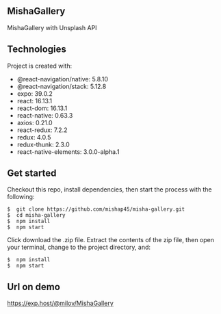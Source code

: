 ## MishaGallery
MishaGallery with Unsplash API

## Technologies
Project is created with:
* @react-navigation/native: 5.8.10
* @react-navigation/stack: 5.12.8
* expo: 39.0.2
* react: 16.13.1
* react-dom: 16.13.1
* react-native: 0.63.3
* axios: 0.21.0
* react-redux: 7.2.2
* redux: 4.0.5
* redux-thunk: 2.3.0
* react-native-elements: 3.0.0-alpha.1

## Get started
Checkout this repo, install dependencies, then start the process with the following:

```
$  git clone https://github.com/mishap45/misha-gallery.git
$  cd misha-gallery
$  npm install
$  npm start
```

Click download the .zip file. Extract the contents of the zip file, then open your terminal, change to the project directory, and:
```
$  npm install
$  npm start
```

## Url on demo
https://exp.host/@milov/MishaGallery
